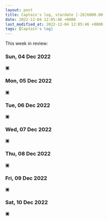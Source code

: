 ```yaml
---
layout: post
title: Captain's log, stardate [-26]6000.00
date: 2022-12-04 12:05:46 +0000
last_modified_at: 2022-12-04 12:05:46 +0000
tags: [Captain's log]
---
```


This week in review:

<!-- more -->

### Sun, 04 Dec 2022

▣

### Mon, 05 Dec 2022

▣

### Tue, 06 Dec 2022

▣

### Wed, 07 Dec 2022

▣

### Thu, 08 Dec 2022

▣

### Fri, 09 Dec 2022

▣

### Sat, 10 Dec 2022

▣
